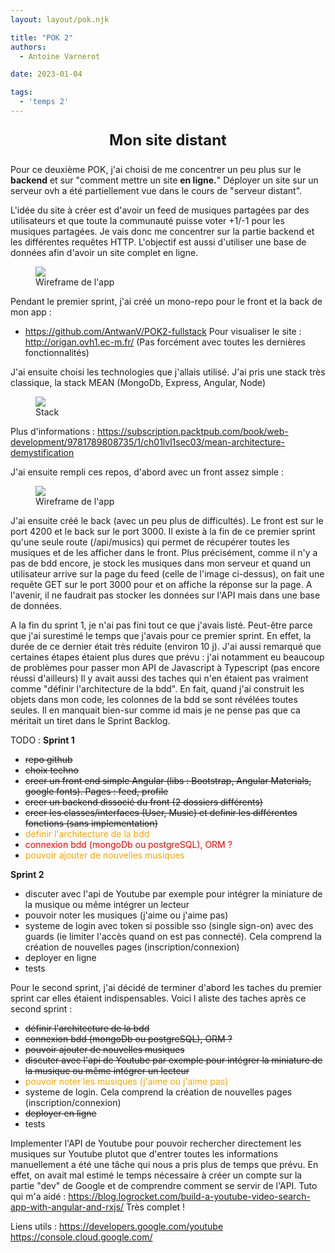 ```yaml
---
layout: layout/pok.njk

title: "POK 2"
authors:
  - Antoine Varnerot

date: 2023-01-04

tags:
  - 'temps 2'
---
```

<head>
  <link rel="stylesheet" href="../assets/style.css">
</head>
<p style="text-align: center; font-size: 1.5rem;"><strong>Mon site distant</strong></p>

Pour ce deuxième POK, j'ai choisi de me concentrer un peu plus sur le <strong>backend</strong> et sur "comment mettre un site <strong>en ligne.</strong>"
Déployer un site sur un serveur ovh a été partiellement vue dans le cours de "serveur distant".

L'idée du site à créer est d'avoir un feed de musiques partagées par des utilisateurs et que toute la communauté puisse voter +1/-1 pour les musiques partagées. Je vais donc me concentrer sur la partie backend et les différentes requêtes HTTP. L'objectif est aussi d'utiliser une base de données afin d'avoir un site complet en ligne.

<figure>
  <img src="../assets/wireframe2.webp">
  <figcaption>Wireframe de l'app</figcaption>
</figure>

Pendant le premier sprint, j'ai créé un mono-repo pour le front et la back de mon app :

- <https://github.com/AntwanV/POK2-fullstack>
Pour visualiser le site :
<http://origan.ovh1.ec-m.fr/>
(Pas forcément avec toutes les dernières fonctionnalités)

J'ai ensuite choisi les technologies que j'allais utilisé. J'ai pris une stack très classique, la stack MEAN (MongoDb, Express, Angular, Node)
<figure>
  <img src="https://static.packt-cdn.com/products/9781789808735/graphics/C11069_01_02.jpg">
  <figcaption>Stack</figcaption>
</figure>

Plus d'informations : <https://subscription.packtpub.com/book/web-development/9781789808735/1/ch01lvl1sec03/mean-architecture-demystification>

J'ai ensuite rempli ces repos, d'abord avec un front assez simple :

<figure>
  <img src="../../assets/basic-front.webp">
  <figcaption>Wireframe de l'app</figcaption>
</figure>

J'ai ensuite créé le back (avec un peu plus de difficultés). Le front est sur le port 4200 et le back sur le port 3000. Il existe à la fin de ce premier sprint qu'une seule route (/api/musics) qui permet de récupérer toutes les musiques et de les afficher dans le front. Plus précisément, comme il n'y a pas de bdd encore, je stock les musiques dans mon serveur et quand un utilisateur arrive sur la page du feed (celle de l'image ci-dessus), on fait une requête GET sur le port 3000 pour et on affiche la réponse sur la page. A l'avenir, il ne faudrait pas stocker les données sur l'API mais dans une base de données.

A la fin du sprint 1, je n'ai pas fini tout ce que j'avais listé. Peut-être parce que j'ai surestimé le temps que j'avais pour ce premier sprint. En effet, la durée de ce dernier était très réduite (environ 10 j). J'ai aussi remarqué que certaines étapes étaient plus dures que prévu : j'ai notamment eu beaucoup de problèmes pour passer mon API de Javascript à Typescript (pas encore réussi d'ailleurs)
Il y avait aussi des taches qui n'en étaient pas vraiment comme "définir l'architecture de la bdd". En fait, quand j'ai construit les objets dans mon code, les colonnes de la bdd se sont révélées toutes seules. Il en manquait bien-sur comme id mais je ne pense pas que ca méritait un tiret dans le Sprint Backlog.

TODO :
**Sprint 1**

- ~~repo github~~
- ~~choix techno~~
- ~~creer un front end simple Angular (libs : Bootstrap, Angular Materials, google fonts). Pages : feed, profile~~
- ~~creer un backend dissocié du front (2 dossiers différents)~~
- ~~creer les classes/interfaces (User, Music) et definir les différentes fonctions (sans implementation)~~
- <span style="color:orange">définir l'architecture de la bdd </span>
- <span style="color:red">connexion bdd (mongoDb ou postgreSQL), ORM ? </span>
- <span style="color:orange">pouvoir ajouter de nouvelles musiques </span>

**Sprint 2**

- discuter avec l'api de Youtube par exemple pour intégrer la miniature de la musique ou même intégrer un lecteur
- pouvoir noter les musiques (j'aime ou j'aime pas)
- systeme de login avec token si possible sso (single sign-on) avec des guards (ie limiter l'accès quand on est pas connecté). Cela comprend la création de nouvelles pages (inscription/connexion)
- deployer en ligne
- tests

Pour le second sprint, j'ai décidé de terminer d'abord les taches du premier sprint car elles étaient indispensables. Voici l aliste des taches après ce second sprint :

- ~~définir l'architecture de la bdd~~
- ~~connexion bdd (mongoDb ou postgreSQL), ORM ?~~
- ~~pouvoir ajouter de nouvelles musiques~~
- ~~discuter avec l'api de Youtube par exemple pour intégrer la miniature de la musique ou même intégrer un lecteur~~
- <span style="color:orange">pouvoir noter les musiques (j'aime ou j'aime pas)</span>
- systeme de login. Cela comprend la création de nouvelles pages (inscription/connexion)
- ~~deployer en ligne~~
- tests

Implementer l'API de Youtube pour pouvoir rechercher directement les musiques sur Youtube plutot que d'entrer toutes les informations manuellement a été une tâche qui nous a pris plus de temps que prévu. En effet, on avait mal estimé le temps nécessaire à créer un compte sur la partie "dev" de Google et de comprendre comment se servir de l'API.
Tuto qui m'a aidé : <https://blog.logrocket.com/build-a-youtube-video-search-app-with-angular-and-rxjs/>
Très complet !

Liens utils :
<https://developers.google.com/youtube>
<https://console.cloud.google.com/>
